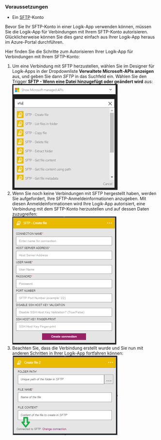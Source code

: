 ### Voraussetzungen

- Ein [SFTP](https://en.wikipedia.org/wiki/SSH_File_Transfer_Protocol)-Konto


Bevor Sie Ihr SFTP-Konto in einer Logik-App verwenden können, müssen Sie die Logik-App für Verbindungen mit Ihrem SFTP-Konto autorisieren. Glücklicherweise können Sie dies ganz einfach aus Ihrer Logik-App heraus im Azure-Portal durchführen.

Hier finden Sie die Schritte zum Autorisieren Ihrer Logik-App für Verbindungen mit Ihrem SFTP-Konto:  
1. Um eine Verbindung mit SFTP herzustellen, wählen Sie im Designer für Logik-Apps in der Dropdownliste **Verwaltete Microsoft-APIs anzeigen** aus, und geben Sie dann *SFTP* in das Suchfeld ein. Wählen Sie den Trigger **SFTP - Wenn eine Datei hinzugefügt oder geändert wird** aus:  
![SFTP-Onlineverbindung – Abbildung 1](./media/connectors-create-api-sftp/sftp-1.png)  
2. Wenn Sie noch keine Verbindungen mit SFTP hergestellt haben, werden Sie aufgefordert, Ihre SFTP-Anmeldeinformationen anzugeben. Mit diesen Anmeldeinformationen wird Ihre Logik-App autorisiert, eine Verbindung mit dem SFTP-Konto herzustellen und auf dessen Daten zuzugreifen:  
![SFTP-Onlineverbindung – Abbildung 2](./media/connectors-create-api-sftp/sftp-2.png)  
3. Beachten Sie, dass die Verbindung erstellt wurde und Sie nun mit anderen Schritten in Ihrer Logik-App fortfahren können:  
![SFTP-Onlineverbindung – Abbildung 3](./media/connectors-create-api-sftp/sftp-3.png)  

<!---HONumber=AcomDC_0727_2016-->

